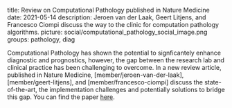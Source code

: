 title: Review on Computational Pathology published in Nature Medicine
date: 2021-05-14
description: Jeroen van der Laak, Geert Litjens, and Francesco Ciompi discuss the way to the clinic for computation pathology algorithms.
picture: social/computational_pathology_social_image.png
groups: pathology, diag

Computational Pathology has shown the potential to signficantely enhance diagnostic and prognostics, however, the gap between the research lab and clinical practice has been challenging to overcome.
In a new review article, published in Nature Medicine, [member/jeroen-van-der-laak], [member/geert-litjens], and [member/francesco-ciompi] discuss the state-of-the-art, the implementation challenges
and potentially solutions to bridge this gap. You can find the paper [here](https://rdcu.be/ckDly).
